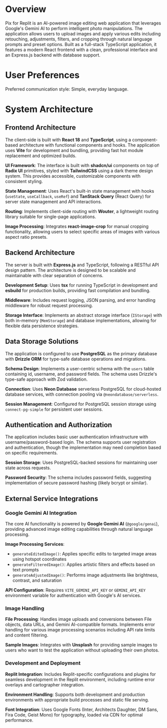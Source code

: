 # Overview

Pix for Replit is an AI-powered image editing web application that leverages Google's Gemini AI to perform intelligent photo manipulations. The application allows users to upload images and apply various edits including retouching, adjustments, filters, and cropping through natural language prompts and preset options. Built as a full-stack TypeScript application, it features a modern React frontend with a clean, professional interface and an Express.js backend with database support.

# User Preferences

Preferred communication style: Simple, everyday language.

# System Architecture

## Frontend Architecture
The client-side is built with **React 18** and **TypeScript**, using a component-based architecture with functional components and hooks. The application uses **Vite** for development and bundling, providing fast hot module replacement and optimized builds.

**UI Framework**: The interface is built with **shadcn/ui** components on top of **Radix UI** primitives, styled with **TailwindCSS** using a dark theme design system. This provides accessible, customizable components with consistent styling.

**State Management**: Uses React's built-in state management with hooks (`useState`, `useCallback`, `useRef`) and **TanStack Query** (React Query) for server state management and API interactions.

**Routing**: Implements client-side routing with **Wouter**, a lightweight routing library suitable for single-page applications.

**Image Processing**: Integrates **react-image-crop** for manual cropping functionality, allowing users to select specific areas of images with various aspect ratio presets.

## Backend Architecture
The server is built with **Express.js** and TypeScript, following a RESTful API design pattern. The architecture is designed to be scalable and maintainable with clear separation of concerns.

**Development Setup**: Uses **tsx** for running TypeScript in development and **esbuild** for production builds, providing fast compilation and bundling.

**Middleware**: Includes request logging, JSON parsing, and error handling middleware for robust request processing.

**Storage Interface**: Implements an abstract storage interface (`IStorage`) with both in-memory (`MemStorage`) and database implementations, allowing for flexible data persistence strategies.

## Data Storage Solutions
The application is configured to use **PostgreSQL** as the primary database with **Drizzle ORM** for type-safe database operations and migrations.

**Schema Design**: Implements a user-centric schema with the `users` table containing id, username, and password fields. The schema uses Drizzle's type-safe approach with Zod validation.

**Connection**: Uses **Neon Database** serverless PostgreSQL for cloud-hosted database services, with connection pooling via `@neondatabase/serverless`.

**Session Management**: Configured for PostgreSQL session storage using `connect-pg-simple` for persistent user sessions.

## Authentication and Authorization
The application includes basic user authentication infrastructure with username/password-based login. The schema supports user registration and authentication, though the implementation may need completion based on specific requirements.

**Session Storage**: Uses PostgreSQL-backed sessions for maintaining user state across requests.

**Password Security**: The schema includes password fields, suggesting implementation of secure password hashing (likely bcrypt or similar).

## External Service Integrations

### Google Gemini AI Integration
The core AI functionality is powered by **Google Gemini AI** (`@google/genai`), providing advanced image editing capabilities through natural language processing.

**Image Processing Services**: 
- `generateEditedImage()`: Applies specific edits to targeted image areas using hotspot coordinates
- `generateFilteredImage()`: Applies artistic filters and effects based on text prompts  
- `generateAdjustedImage()`: Performs image adjustments like brightness, contrast, and saturation

**API Configuration**: Requires `VITE_GEMINI_API_KEY` or `GEMINI_API_KEY` environment variable for authentication with Google's AI services.

### Image Handling
**File Processing**: Handles image uploads and conversions between File objects, data URLs, and Gemini AI-compatible formats. Implements error handling for various image processing scenarios including API rate limits and content filtering.

**Sample Images**: Integrates with **Unsplash** for providing sample images to users who want to test the application without uploading their own photos.

### Development and Deployment
**Replit Integration**: Includes Replit-specific configurations and plugins for seamless development in the Replit environment, including runtime error overlays and cartographer integration.

**Environment Handling**: Supports both development and production environments with appropriate build processes and static file serving.

**Font Integration**: Uses Google Fonts (Inter, Architects Daughter, DM Sans, Fira Code, Geist Mono) for typography, loaded via CDN for optimal performance.